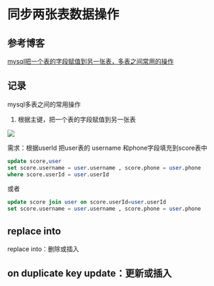 # 同步两张表数据操作

## 参考博客


[mysql把一个表的字段赋值到另一张表，多表之间常用的操作](https://blog.csdn.net/qq_45076180/article/details/123535949)


## 记录

mysql多表之间的常用操作
 

1. 根据主键，把一个表的字段赋值到另一张表

![](assets/007/03/20/02-1655778941542.png)

需求：根据userId 把user表的 username 和phone字段填充到score表中

```sql
update score,user
set score.username = user.username , score.phone = user.phone
where score.userId = user.userId
```

或者

```sql
update score join user on score.userId=user.userId
set score.username = user.username , score.phone = user.phone 
```

## replace into 

replace into：删除或插入


## on duplicate key update：更新或插入